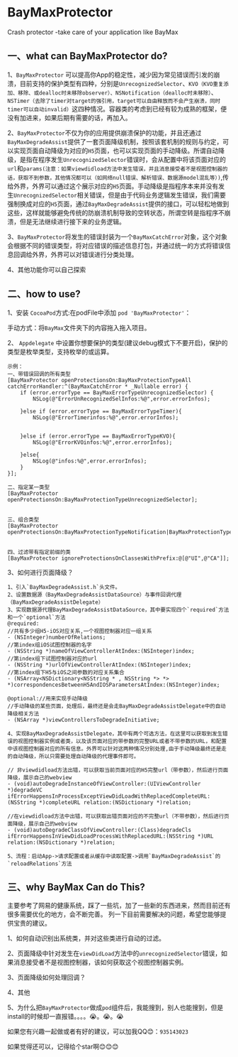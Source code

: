 # BayMaxProtector
Crash protector -take care of your application like BayMax

## 一、what can BayMaxProtector do?
1、`BayMaxProtector` 可以提高你App的稳定性，减少因为常见错误而引发的崩溃，目前支持的保护类型有四种，分别是`UnrecognizedSelector`、`KVO（KVO重复添加、移除、或dealloc时未移除observer）、NSNotification（dealloc时未移除）`、`NSTimer（去除了timer对target的强引用，target可以自由释放而不会产生崩溃，同时timer可以自动invalid）`这四种情况。容器类的考虑到已经有较为成熟的框架，便没有加进来，如果后期有需要的话，再加入。


2、`BayMaxProtector`不仅为你的应用提供崩溃保护的功能，并且还通过`BayMaxDegradeAssist`提供了一套页面降级机制，按照该套机制的规则与约定，可以实现页面自动降级为对应的`H5`页面，也可以实现页面的手动降级。所谓自动降级，是指在程序发生`UnrecognizedSelector`错误时，会从配置中将该页面对应的`url`和`params(注意：如果viewdidload方法中发生错误，并且消息接受者不是视图控制器的话，获取不到参数，其他情况都可以（如网络null错误、解析错误、数据源model混乱等）)`,传给外界，外界可以通过这个展示对应的`H5`页面。手动降级是指程序本来并没有发生`UnrecognizedSelector`相关错误，但是由于代码业务逻辑发生错误，我们需要强制换成对应的`H5`页面，通过`BayMaxDegradeAssist`提供的接口，可以轻松地做到这些，这样就能够避免传统的防崩溃机制导致的空转状态，所谓空转是指程序不崩溃，但是无法继续进行接下来的业务逻辑。


3、`BayMaxProtector`将发生的错误封装为一个`BayMaxCatchError`对象，这个对象会根据不同的错误类型，将对应错误的描述信息打包，并通过统一的方式将错误信息回调给外界，外界可以对错误进行分类处理。


4、其他功能你可以自己探索
## 二、how to use?
1、安装
`CocoaPod`方式:在podFile中添加 `pod 'BayMaxProtector'`：

手动方式：将`BayMax`文件夹下的内容拖入拖入项目。

2、 `Appdelegate` 中设置你想要保护的类型(建议debug模式下不要开启)，保护的类型是枚举类型，支持枚举的或运算。
```
示例：
一、带错误回调的所有类型
[BayMaxProtector openProtectionsOn:BayMaxProtectionTypeAll catchErrorHandler:^(BayMaxCatchError * _Nullable error) {
    if (error.errorType == BayMaxErrorTypeUnrecognizedSelector) {
        NSLog(@"ErrorUnRecognizedSelInfos:%@",error.errorInfos);

    }else if (error.errorType == BayMaxErrorTypeTimer){
        NSLog(@"ErrorTimerinfos:%@",error.errorInfos);


    }else if (error.errorType == BayMaxErrorTypeKVO){
        NSLog(@"ErrorKVOinfos:%@",error.errorInfos);

    }else{
        NSLog(@"infos:%@",error.errorInfos);
    }
}];

二、指定某一类型
[BayMaxProtector openProtectionsOn:BayMaxProtectionTypeUnrecognizedSelector];


三、组合类型
[BayMaxProtector openProtectionsOn:BayMaxProtectionTypeNotification|BayMaxProtectionTypeTimer];


四、过滤带有指定前缀的类
[BayMaxProtector ignoreProtectionsOnClassesWithPrefix:@[@"UI",@"CA"]];

```
3、如何进行页面降级？

```
1、引入`BayMaxDegradeAssist.h`头文件。
2、设置数据源（BayMaxDegradeAssistDataSource）与事件回调代理（BayMaxDegradeAssistDelegate）
3、实现数据源代理BayMaxDegradeAssistDataSource，其中要实现四个`required`方法和一个`optional`方法
@required:
//共有多少组H5-iOS对应关系,一个视图控制器对应一组关系
- (NSInteger)numberOfRelations;
//第index组iOS试图控制器的名字
- (NSString *)nameOfViewControllerAtIndex:(NSInteger)index;
//第index组下试图控制器对应的url
- (NSString *)urlOfViewControllerAtIndex:(NSInteger)index;
//第index组下H5与iOS之间参数的对应关系集合
- (NSArray<NSDictionary<NSString * , NSString *> *> *)correspondencesBetweenH5AndIOSParametersAtIndex:(NSInteger)index;

@optional://用来实现手动降级
//手动降级的某些页面，处理后，最终还是会走BayMaxDegradeAssistDelegate中的自动降级相关方法
- (NSArray *)viewControllersToDegradeInitiative;

4、实现BayMaxDegradeAssistDelegate，其中有两个可选方法，在这里可以获取到发生错误的视图控制器实例或者类，以及该页面对应的带参数的完整URL或者不带参数的URL，和配置中该视图控制器对应的所有信息。外界可以针对这两种情况分别处理,由于手动降级最终还是走的自动降级，所以只需要处理自动降级的代理事件即可。

// 非viewdidload方法出错，可以获取当前页面对应的H5完整url（带参数），然后进行页面降级，展示自己的webview
- (void)autoDegradeInstanceOfViewController:(UIViewController *)degradeVC ifErrorHappensInProcessExceptViewDidLoadWithReplacedCompleteURL:(NSString *)completeURL relation:(NSDictionary *)relation;

//在viewdidload方法中出错，可以获取出错页面对应的不完整url（不带参数），然后进行页面降级，展示自己的webview
- (void)autoDegradeClassOfViewController:(Class)degradeCls ifErrorHappensInViewDidLoadProcessWithReplacedURL:(NSString *)URL relation:(NSDictionary *)relation;

5、流程：启动App->请求配置或者从缓存中读取配置->调用`BayMaxDegradeAssist`的`reloadRelations`方法

```
## 三、why BayMax Can do This?
主要参考了网易的健康系统，踩了一些坑，加了一些新的东西进来，然而目前还有很多需要优化的地方，会不断完善。
列一下目前需要解决的问题，希望您能够提供宝贵的建议。

1、如何自动识别出系统类，并对这些类进行自动的过滤。

2、页面降级中针对发生在`viewDidLoad`方法中的`unrecognizedSelector`错误，如果消息接受者不是视图控制器，该如何获取这个视图控制器实例。

3、页面降级如何处理回调？

4、其他

5、为什么把`BayMaxProtector`做成`pod`组件后，我能搜到，别人也能搜到，但是install的时候却一直报错。。。。😭。😭。😭


如果您有兴趣一起做或者有好的建议，可以加我QQ😊：`935143023`

如果觉得还可以，记得给个star啊😊😊😊

